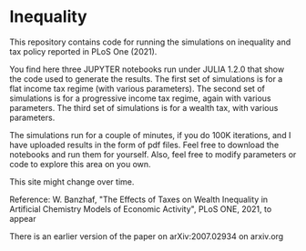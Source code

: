 # Inequality
This repository contains code for running the simulations on inequality and tax policy reported in PLoS One (2021). 

You find here three JUPYTER notebooks run under JULIA 1.2.0 that show the code used to generate the results. The first set of simulations is for a flat income tax regime (with various parameters). The second set of simulations is for a progressive income tax regime, again with various parameters. The third set of simulations is for a wealth tax, with various parameters. 

The simulations run for a couple of minutes, if you do 100K iterations, and I have uploaded results in the form of pdf files. Feel free to download the notebooks and run them for yourself. Also, feel free to modify parameters or code to explore this area on you own.

This site might change over time.

Reference: W. Banzhaf, "The Effects of Taxes on Wealth Inequality in Artificial
Chemistry Models of Economic Activity", PLoS ONE, 2021, to appear

There is an earlier version of the paper on arXiv:2007.02934 on arxiv.org
